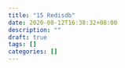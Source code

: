 ```yaml
---
title: "15 Redisdb"
date: 2020-08-12T16:38:32+08:00
description: ""
draft: true
tags: []
categories: []
---
```

